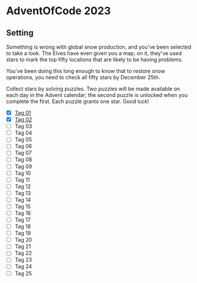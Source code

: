 # AdventOfCode 2023

## Setting

Something is wrong with global snow production, and you've been selected to take a look. The Elves have even given you a map; on it, they've used stars to mark the top fifty locations that are likely to be having problems.

You've been doing this long enough to know that to restore snow operations, you need to check all fifty stars by December 25th.

Collect stars by solving puzzles. Two puzzles will be made available on each day in the Advent calendar; the second puzzle is unlocked when you complete the first. Each puzzle grants one star. Good luck!

- [x] [Tag 01](day1/task.md)
- [x] [Tag 02](day2/task.md)
- [ ] Tag 03
- [ ] Tag 04
- [ ] Tag 05
- [ ] Tag 06
- [ ] Tag 07
- [ ] Tag 08
- [ ] Tag 09
- [ ] Tag 10
- [ ] Tag 11
- [ ] Tag 12
- [ ] Tag 13
- [ ] Tag 14
- [ ] Tag 15
- [ ] Tag 16
- [ ] Tag 17
- [ ] Tag 18
- [ ] Tag 19
- [ ] Tag 20
- [ ] Tag 21
- [ ] Tag 22
- [ ] Tag 23
- [ ] Tag 24
- [ ] Tag 25
